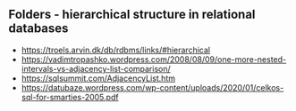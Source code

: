 ## Folders - hierarchical structure in relational databases

- https://troels.arvin.dk/db/rdbms/links/#hierarchical
- https://vadimtropashko.wordpress.com/2008/08/09/one-more-nested-intervals-vs-adjacency-list-comparison/
- https://sqlsummit.com/AdjacencyList.htm
- https://datubaze.wordpress.com/wp-content/uploads/2020/01/celkos-sql-for-smarties-2005.pdf
